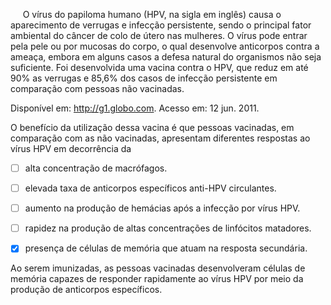 

     O vírus do papiloma humano (HPV, na sigla em inglês) causa o aparecimento de verrugas e infecção persistente, sendo o principal fator ambiental do câncer de colo de útero nas mulheres. O vírus pode entrar pela pele ou por mucosas do corpo, o qual desenvolve anticorpos contra a ameaça, embora em alguns casos a defesa natural do organismos não seja suficiente. Foi desenvolvida uma vacina contra o HPV, que reduz em até 90% as verrugas e 85,6% dos casos de infecção persistente em comparação com pessoas não vacinadas.

Disponível em: http://g1.globo.com. Acesso em: 12 jun. 2011.

O benefício da utilização dessa vacina é que pessoas vacinadas, em comparação com as não vacinadas, apresentam diferentes respostas ao vírus HPV em decorrência da



- [ ] alta concentração de macrófagos.
- [ ] elevada taxa de anticorpos específicos anti-HPV circulantes.
- [ ] aumento na produção de hemácias após a infecção por vírus HPV.
- [ ] rapidez na produção de altas concentrações de linfócitos matadores.
- [x] presença de células de memória que atuam na resposta secundária.


Ao serem imunizadas, as pessoas vacinadas desenvolveram células de memória capazes de responder rapidamente ao vírus HPV por meio da produção de anticorpos específicos.
